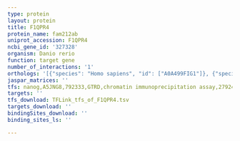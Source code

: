 ```yaml
---
type: protein
layout: protein
title: F1QPR4
protein_name: fam212ab
uniprot_accession: F1QPR4
ncbi_gene_id: '327328'
organism: Danio rerio
function: target gene
number_of_interactions: '1'
orthologs: '[{"species": "Homo sapiens", "id": ["A0A499FIG1"]}, {"species": "Mus musculus", "id": ["<a href=\"/protein/q9cx62\">Q9CX62</a>"]}, {"species": "Rattus norvegicus", "id": ["<a href=\"/protein/d4aa62\">D4AA62</a>"]}]'
jaspar_matrices: ''
tfs: nanog,A5JNG8,792333,GTRD,chromatin immunoprecipitation assay,27924024%5Buid%5D,No
targets: ''
tfs_download: TFLink_tfs_of_F1QPR4.tsv
targets_download: ''
bindingSites_download: ''
binding_sites_ls: ''

---
```

